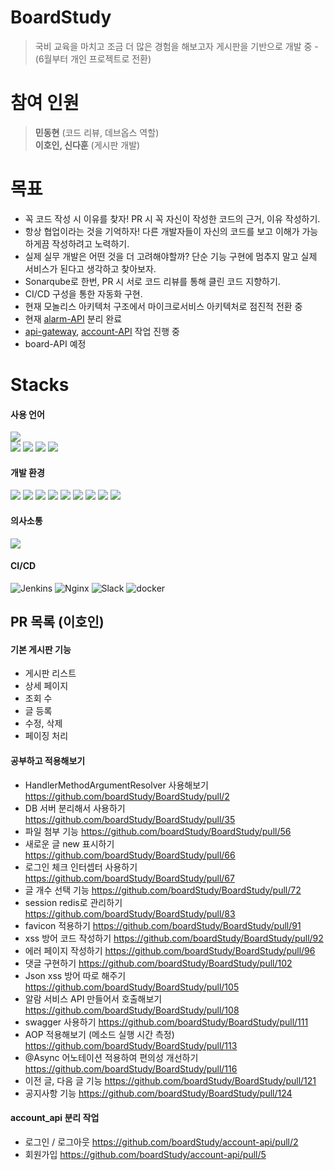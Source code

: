 # BoardStudy <!--[![Hits](https://hits.seeyoufarm.com/api/count/incr/badge.svg?url=https://github.com/boardStudy/BoardStudy%2Fgjbae1212%2Fhit-counter)](https://github.com/boardStudy/BoardStudy)-->
> 국비 교육을 마치고 조금 더 많은 경험을 해보고자 게시판을 기반으로 개발 중 - (6월부터 개인 프로젝트로 전환)

# 참여 인원
> <strong>민동현</strong> (코드 리뷰, 데브옵스 역할)
> <br> <strong>이호인, 신다훈</strong> (게시판 개발)

# 목표
+ 꼭 코드 작성 시 이유를 찾자! PR 시 꼭 자신이 작성한 코드의 근거, 이유 작성하기.
+ 항상 협업이라는 것을 기억하자! 다른 개발자들이 자신의 코드를 보고 이해가 가능하게끔 작성하려고 노력하기.
+ 실제 실무 개발은 어떤 것을 더 고려해야할까? 단순 기능 구현에 멈추지 말고 실제 서비스가 된다고 생각하고 찾아보자.
+ Sonarqube로 한번, PR 시 서로 코드 리뷰를 통해 클린 코드 지향하기.
+ CI/CD 구성을 통한 자동화 구현.
+ 현재 모놀리스 아키텍처 구조에서 마이크로서비스 아키텍처로 점진적 전환 중 
+ 현재 [alarm-API](https://github.com/boardStudy/alarm-service) 분리 완료
+ [api-gateway](https://github.com/boardStudy/api-gateway), [account-API](https://github.com/boardStudy/account-api) 작업 진행 중
+ board-API 예정

# Stacks

#### 사용 언어

<div>
  <img src="https://img.shields.io/badge/java-007396?style=for-the-badge&logo=java&logoColor=white"> 
  <br>
  <img src="https://img.shields.io/badge/html5-E34F26?style=for-the-badge&logo=html5&logoColor=white"> 
  <img src="https://img.shields.io/badge/javascript-F7DF1E?style=for-the-badge&logo=javascript&logoColor=black"> 
  <img src="https://img.shields.io/badge/jquery-0769AD?style=for-the-badge&logo=jquery&logoColor=white">
  <img src="https://img.shields.io/badge/bootstrap-7952B3?style=for-the-badge&logo=bootstrap&logoColor=white">
</div>

#### 개발 환경

<div>
  <img src="https://img.shields.io/badge/springboot-6DB33F?style=for-the-badge&logo=springboot&logoColor=white">
  <img src="https://img.shields.io/badge/mysql-4479A1?style=for-the-badge&logo=mysql&logoColor=white"> 
  <img src="https://img.shields.io/badge/apache tomcat-F8DC75?style=for-the-badge&logo=apachetomcat&logoColor=white">
  <img src="https://img.shields.io/badge/maven-C71A36?style=for-the-badge&logo=apachemaven&logoColor=white">
  <img src="https://img.shields.io/badge/thymeleaf-005F0F.svg?style=for-the-badge&logo=thymeleaf&logoColor=white">
  <img src="https://img.shields.io/badge/redis-DC382D.svg?style=for-the-badge&logo=redis&logoColor=white">

  <img src="https://img.shields.io/badge/IntelliJ IDEA-000000.svg?style=for-the-badge&logo=IntelliJ IDEA&logoColor=white">
  <img src="https://img.shields.io/badge/github-%23121011.svg?style=for-the-badge&logo=github&logoColor=white">
  <img src="https://img.shields.io/badge/git-%23F05033.svg?style=for-the-badge&logo=git&logoColor=white">
</div>

#### 의사소통

<img src="https://img.shields.io/badge/DISCORD-%237289DA.svg?style=for-the-badge&logo=discord&logoColor=white">

#### CI/CD

![Jenkins](https://img.shields.io/badge/jenkins-%232C5263.svg?style=for-the-badge&logo=jenkins&logoColor=white)
![Nginx](https://img.shields.io/badge/nginx-%23009639.svg?style=for-the-badge&logo=nginx&logoColor=white)
![Slack](https://img.shields.io/badge/Slack-4A154B?style=for-the-badge&logo=slack&logoColor=white)
![docker](https://img.shields.io/badge/docker-2496ED.svg?style=for-the-badge&logo=docker&logoColor=white")


## PR 목록 (이호인)

#### 기본 게시판 기능
- 게시판 리스트 
- 상세 페이지
- 조회 수 
- 글 등록 
- 수정, 삭제 
- 페이징 처리 


#### 공부하고 적용해보기
- HandlerMethodArgumentResolver 사용해보기 https://github.com/boardStudy/BoardStudy/pull/2
- DB 서버 분리해서 사용하기 https://github.com/boardStudy/BoardStudy/pull/35
- 파일 첨부 기능 https://github.com/boardStudy/BoardStudy/pull/56
- 새로운 글 new 표시하기 https://github.com/boardStudy/BoardStudy/pull/66
- 로그인 체크 인터셉터 사용하기 https://github.com/boardStudy/BoardStudy/pull/67
- 글 개수 선택 기능 https://github.com/boardStudy/BoardStudy/pull/72
- session redis로 관리하기 https://github.com/boardStudy/BoardStudy/pull/83
- favicon 적용하기 https://github.com/boardStudy/BoardStudy/pull/91
- xss 방어 코드 작성하기 https://github.com/boardStudy/BoardStudy/pull/92
- 에러 페이지 작성하기 https://github.com/boardStudy/BoardStudy/pull/96
- 댓글 구현하기 https://github.com/boardStudy/BoardStudy/pull/102
- Json xss 방어 따로 해주기 https://github.com/boardStudy/BoardStudy/pull/105
- 알람 서비스 API 만들어서 호출해보기 https://github.com/boardStudy/BoardStudy/pull/108
- swagger 사용하기 https://github.com/boardStudy/BoardStudy/pull/111
- AOP 적용해보기 (메소드 실행 시간 측정) https://github.com/boardStudy/BoardStudy/pull/113
- @Async 어노테이션 적용하여 편의성 개선하기 https://github.com/boardStudy/BoardStudy/pull/116
- 이전 글, 다음 글 기능 https://github.com/boardStudy/BoardStudy/pull/121
- 공지사항 기능 https://github.com/boardStudy/BoardStudy/pull/124

#### account_api 분리 작업
- 로그인 / 로그아웃 https://github.com/boardStudy/account-api/pull/2
- 회원가입 https://github.com/boardStudy/account-api/pull/5


